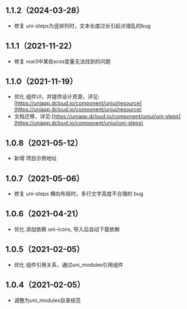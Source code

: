 ## 1.1.2（2024-03-28）

- 修复 uni-steps为竖排列时，文本长度过长引起点错乱的bug

## 1.1.1（2021-11-22）

- 修复 vue3中某些scss变量无法找到的问题

## 1.1.0（2021-11-19）

- 优化
  组件UI，并提供设计资源，详见:[https://uniapp.dcloud.io/component/uniui/resource](https://uniapp.dcloud.io/component/uniui/resource)
- 文档迁移，详见:[https://uniapp.dcloud.io/component/uniui/uni-steps](https://uniapp.dcloud.io/component/uniui/uni-steps)

## 1.0.8（2021-05-12）

- 新增 项目示例地址

## 1.0.7（2021-05-06）

- 修复 uni-steps 横向布局时，多行文字高度不合理的 bug

## 1.0.6（2021-04-21）

- 优化 添加依赖 uni-icons, 导入后自动下载依赖

## 1.0.5（2021-02-05）

- 优化 组件引用关系，通过uni_modules引用组件

## 1.0.4（2021-02-05）

- 调整为uni_modules目录规范

